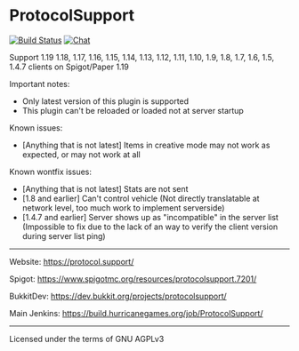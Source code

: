 ProtocolSupport
===============

[![Build Status](https://build.hurricanegames.org/buildStatus/icon?job=ProtocolSupport)](https://build.true-games.org/job/ProtocolSupport/)
[![Chat](https://img.shields.io/badge/chat-on%20discord-7289da.svg)](https://discord.gg/x935y8p)

Support 1.19 1.18, 1.17, 1.16, 1.15, 1.14, 1.13, 1.12, 1.11, 1.10, 1.9, 1.8, 1.7, 1.6, 1.5, 1.4.7 clients on Spigot/Paper 1.19

Important notes:
* Only latest version of this plugin is supported
* This plugin can't be reloaded or loaded not at server startup

Known issues:
* [Anything that is not latest] Items in creative mode may not work as expected, or may not work at all

Known wontfix issues:
* [Anything that is not latest] Stats are not sent
* [1.8 and earlier] Can't control vehicle (Not directly translatable at network level, too much work to implement serverside)
* [1.4.7 and earlier] Server shows up as "incompatible" in the server list (Impossible to fix due to the lack of an way to verify the client version during server list ping)

---

Website: https://protocol.support/

Spigot: https://www.spigotmc.org/resources/protocolsupport.7201/

BukkitDev: https://dev.bukkit.org/projects/protocolsupport/

Main Jenkins: https://build.hurricanegames.org/job/ProtocolSupport/

---

Licensed under the terms of GNU AGPLv3

